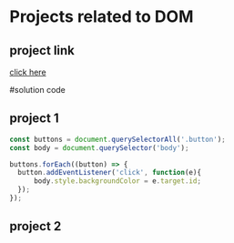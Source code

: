 # Projects related to DOM

## project link
[click here](https://stackblitz.com/edit/dom-project-chaiaurcode?file=index.html)

#solution code

## project 1

```javascript
const buttons = document.querySelectorAll('.button');
const body = document.querySelector('body');

buttons.forEach((button) => {
  button.addEventListener('click', function(e){
      body.style.backgroundColor = e.target.id;
  });
});
```

## project 2
```javascript

```